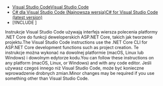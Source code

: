 * [<span data-ttu-id="074e4-101">Visual Studio Code</span><span class="sxs-lookup"><span data-stu-id="074e4-101">Visual Studio Code</span></span>](https://code.visualstudio.com/download)
* [<span data-ttu-id="074e4-102">C# dla Visual Studio Code (Najnowsza wersja)</span><span class="sxs-lookup"><span data-stu-id="074e4-102">C# for Visual Studio Code (latest version)</span></span>](https://marketplace.visualstudio.com/items?itemName=ms-dotnettools.csharp)
* [!INCLUDE [](~/includes/3.0-SDK.md)]

<span data-ttu-id="074e4-103">Instrukcje Visual Studio Code używają interfejs wiersza polecenia platformy .NET Core do funkcji deweloperskich ASP.NET Core, takich jak tworzenie projektu.</span><span class="sxs-lookup"><span data-stu-id="074e4-103">The Visual Studio Code instructions use the .NET Core CLI for ASP.NET Core development functions such as project creation.</span></span> <span data-ttu-id="074e4-104">Te instrukcje można wykonać na dowolnej platformie (macOS, Linux lub Windows) i dowolnym edytorze kodu.</span><span class="sxs-lookup"><span data-stu-id="074e4-104">You can follow these instructions on any platform (macOS, Linux, or Windows) and with any code editor.</span></span> <span data-ttu-id="074e4-105">Jeśli używasz czegoś innego niż Visual Studio Code, może być konieczne wprowadzenie drobnych zmian.</span><span class="sxs-lookup"><span data-stu-id="074e4-105">Minor changes may be required if you use something other than Visual Studio Code.</span></span>
